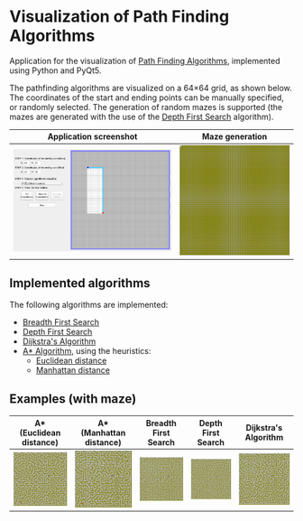 # Visualization of Path Finding Algorithms

Application for the visualization of [Path Finding Algorithms](https://en.wikipedia.org/wiki/Pathfinding#Algorithms),
implemented using Python and PyQt5.

The pathfinding algorithms are visualized on a 64×64 grid, as shown below. The coordinates of the start and ending
points can be manually specified, or randomly selected. The generation of random mazes is supported (the mazes are
generated with the use of the [Depth First Search](https://en.wikipedia.org/wiki/Depth-first_search) algorithm).

|             Application screenshot             |                Maze generation                |
|:----------------------------------------------:|:---------------------------------------------:|
| ![ Demo screenshot](demos/demo_screenshot.png) | ![Maze generation](demos/generating_maze.gif) |

## Implemented algorithms

The following algorithms are implemented:

- [Breadth First Search](https://en.wikipedia.org/wiki/Breadth-first_search)
- [Depth First Search](https://en.wikipedia.org/wiki/Depth-first_search)
- [Dijkstra's Algorithm](https://en.wikipedia.org/wiki/Dijkstra%27s_algorithm)
- [A* Algorithm](https://en.wikipedia.org/wiki/A*_search_algorithm), using the heuristics:
    - [Euclidean distance](https://en.wikipedia.org/wiki/Euclidean_distance)
    - [Manhattan distance](https://en.wikipedia.org/wiki/Taxicab_geometry)

## Examples (with maze)

|                A* (Euclidean distance)                |                A* (Manhattan distance)                |             Breadth First Search            |             Depth First Search            |             Dijkstra's Algorithm            |
|:-----------------------------------------------------:|:-----------------------------------------------------:|:-------------------------------------------:|:-----------------------------------------:|:-------------------------------------------:|
| ![A* (Manhattan distance)](demos/a_star_euc_maze.gif) | ![A* (Euclidean distance)](demos/a_star_man_maze.gif) | ![Breadth First Search](demos/bfs_maze.gif) | ![Depth First Search](demos/dfs_maze.gif) | ![Dijkstra's Algorithm](demos/djk_maze.gif) |
